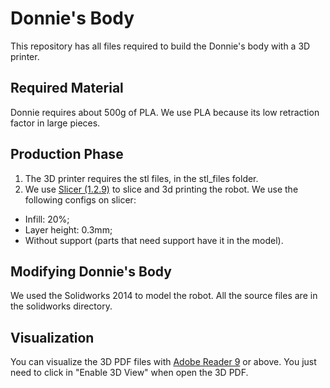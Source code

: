 # Donnie's Body

This repository has all files required to build the Donnie's body with a 3D printer.

## Required Material 

Donnie requires about 500g of PLA. We use PLA because its low retraction factor in large pieces.

## Production Phase

 1. The 3D printer requires the stl files, in the stl_files folder.  
 2. We use [Slicer (1.2.9)](http://slic3r.org/) to slice and 3d printing the robot. We use the following configs on slicer:
   * Infill: 20%; 
   * Layer height: 0.3mm;
   * Without support (parts that need support have it in the model).


## Modifying Donnie's Body

We used the Solidworks 2014 to model the robot. All the source files are in the solidworks directory.  

## Visualization

You can visualize the 3D PDF files with [Adobe Reader 9](http://www.adobe.com/) or above. You just need to click in "Enable 3D View" when open the 3D PDF.
